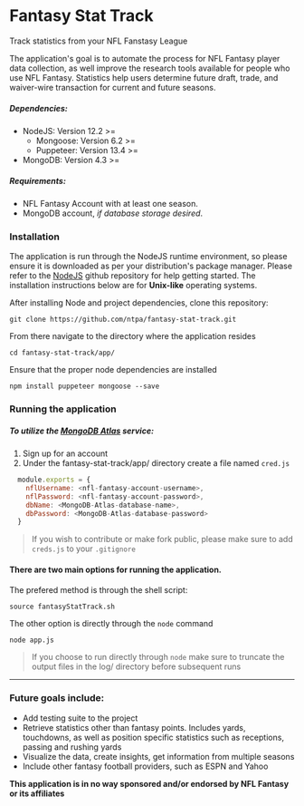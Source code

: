 # Fantasy Stat Track

Track statistics from your NFL Fanstasy League

 The application's goal is to automate the process for NFL Fantasy player data collection, as well improve the research tools available for people who use NFL Fantasy. Statistics help users determine future draft, trade, and waiver-wire transaction for current and future seasons.

##### Dependencies:
- NodeJS: Version 12.2 >= 
    - Mongoose: Version 6.2 >=
    - Puppeteer: Version 13.4 >=
- MongoDB: Version 4.3 >=

##### Requirements:

- NFL Fantasy Account with at least one season.
- MongoDB account, *if database storage desired*.


### Installation 

The application is run through the NodeJS runtime environment, so please ensure it is downloaded as per your distribution's package manager. Please refer to the [NodeJS](https://github.com/nodejs/node#download) github repository for help getting started. The installation instructions below are for **Unix-like** operating systems. 

After installing Node and project dependencies, clone this repository: 

    git clone https://github.com/ntpa/fantasy-stat-track.git
    
From there navigate to the directory where the application resides
    
    cd fantasy-stat-track/app/
    
Ensure that the proper node dependencies are installed
    
    npm install puppeteer mongoose --save
    
### Running the application 

##### To utilize the [MongoDB Atlas](https://www.mongodb.com/atlas/database) service:
1. Sign up for an account
2. Under the fantasy-stat-track/app/ directory create a file named `cred.js`

```javascript
  module.exports = {
    nflUsername: <nfl-fantasy-account-username>,
    nflPassword: <nfl-fantasy-account-password>,
    dbName: <MongoDB-Atlas-database-name>,
    dbPassword: <MongoDB-Atlas-database-password>
  }
```
> If you wish to contribute or make fork public, please make sure to add `creds.js` to your `.gitignore`


#### There are two main options for running the application.

The prefered method is through the shell script:
    
    source fantasyStatTrack.sh 
    
The other option is directly through the `node` command
    
    node app.js
    
> If you choose to run directly through `node` make sure to truncate the output files in the log/ directory before subsequent runs

--- 

### Future goals include:

- Add testing suite to the project
- Retrieve statistics other than fantasy points. Includes yards, touchdowns, as well as position specific statistics such as receptions, passing and rushing yards
- Visualize the data, create insights, get information from multiple seasons
- Include other fantasy football providers, such as ESPN and Yahoo



**This application is in no way sponsored and/or endorsed by NFL Fantasy or its affiliates**

